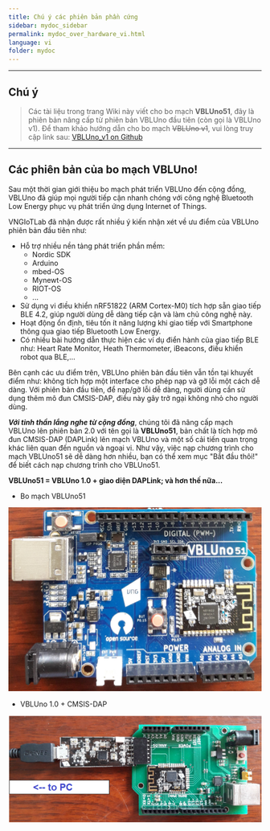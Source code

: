 ```yaml
---
title: Chú ý các phiên bản phần cứng 
sidebar: mydoc_sidebar
permalink: mydoc_over_hardware_vi.html
language: vi
folder: mydoc
---
```


*** 
## Chú ý
>Các tài liệu trong trang Wiki này viết cho bo mạch **VBLUno51**, đây là phiên bản nâng cấp từ phiên bản VBLUno đầu tiên (còn gọi là VBLUno v1). Để tham khảo hướng dẫn cho bo mạch ~~VBLUno v1~~, vui lòng truy cập link sau: [VBLUno_v1 on Github](https://goo.gl/KgcNjK) 


*** 
## Các phiên bản của bo mạch VBLUno!

Sau một thời gian giới thiệu bo mạch phát triển VBLUno đến cộng đồng, VBLUno đã giúp mọi người tiếp cận nhanh chóng với công nghệ Bluetooth Low Energy phục vụ phát triển ứng dụng Internet of Things. 

VNGIoTLab đã nhận được rất nhiều ý kiến nhận xét về ưu điểm của VBLUno phiên bản đầu tiên như:

-  Hỗ trợ nhiều nền tảng phát triển phần mềm:
    + Nordic SDK
    + Arduino 
    + mbed-OS
    + Mynewt-OS
    + RIOT-OS
    + ...
- Sử dụng vi điều khiển nRF51822 (ARM Cortex-M0) tích hợp sẵn giao tiếp BLE 4.2, giúp người dùng dễ dàng tiếp cận và làm chủ công nghệ này.
- Hoạt động ổn định, tiêu tốn ít năng lượng khi giao tiếp với Smartphone  thông qua giao tiếp Bluetooth Low Energy.
- Có nhiều bài hướng dẫn thực hiện các ví dụ điển hành của giao tiếp BLE như: Heart Rate Monitor, Heath Thermometer, iBeacons, điều khiển robot qua BLE,...

Bên cạnh các ưu điểm trên, VBLUno phiên bản đầu tiên vẫn tồn tại khuyết điểm như: không tích hợp một interface cho phép nạp và gỡ lỗi một cách dễ dàng. Với phiên bản đầu tiên, để nạp/gỡ lỗi dễ dàng, người dùng cần sử dụng thêm mô đun CMSIS-DAP, điều này gây trở ngại không nhỏ cho người dùng.

***Với tinh thần lắng nghe từ cộng đồng***, chúng tôi đã nâng cấp mạch VBLUno lên phiên bản 2.0 với tên gọi là **VBLUno51**, bản chất là tích hợp mô đun CMSIS-DAP (DAPLink) lên mạch VBLUno và một số cải tiến quan trọng khác liên quan đến nguồn và ngoại vi. Như vậy, việc nạp chương trình cho mạch VBLUno51 sẽ dễ dàng hơn nhiều, bạn có thể xem mục "Bắt đầu thôi!" để biết cách nạp chương trình cho VBLUno51.

**VBLUno51 = VBLUno 1.0 + giao diện DAPLink; và hơn thế nữa...**


* Bo mạch VBLUno51

![alt_tag](images/vbluno51_fact1.jpg  "VBLUno51 board")


* VBLUno 1.0 + CMSIS-DAP

![alt_tag](images/vbluno_cmsisdap.png  "VBLUno version 1.0_CMSIS-DAP")


  


